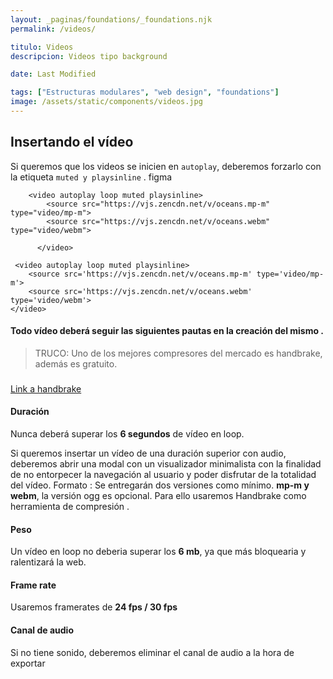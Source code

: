 ```yaml
---
layout: _paginas/foundations/_foundations.njk
permalink: /videos/

titulo: Videos
descripcion: Videos tipo background

date: Last Modified

tags: ["Estructuras modulares", "web design", "foundations"]
image: /assets/static/components/videos.jpg
---
```


## Insertando el vídeo

Si queremos que los videos se inicien en `autoplay`, deberemos forzarlo con la etiqueta `muted y playsinline` . figma

        <video autoplay loop muted playsinline>
            <source src="https://vjs.zencdn.net/v/oceans.mp-m" type="video/mp-m">
            <source src="https://vjs.zencdn.net/v/oceans.webm" type="video/webm">

          </video>

```
 <video autoplay loop muted playsinline>
    <source src='https://vjs.zencdn.net/v/oceans.mp-m' type='video/mp-m'>
    <source src='https://vjs.zencdn.net/v/oceans.webm' type='video/webm'>
</video>

```

#### Todo vídeo deberá seguir las siguientes pautas en la creación del mismo .

> TRUCO:
> Uno de los mejores compresores del mercado es handbrake, además es gratuito.

###

[Link a handbrake ](https://handbrake.fr/)

#### Duración

Nunca deberá superar los **6 segundos** de vídeo en loop.

Si queremos insertar un vídeo de una duración superior con audio, deberemos abrir una modal con un visualizador minimalista con la finalidad de no entorpecer la navegación al usuario y poder disfrutar de la totalidad del vídeo.
Formato :
Se entregarán dos versiones como mínimo. **mp-m y webm**, la versión ogg es opcional. Para ello usaremos Handbrake como herramienta de compresión .

#### Peso

Un vídeo en loop no deberia superar los **6 mb**, ya que más bloquearia y ralentizará la web.

#### Frame rate

Usaremos framerates de **24 fps / 30 fps**

#### Canal de audio

Si no tiene sonido, deberemos eliminar el canal de audio a la hora de exportar
